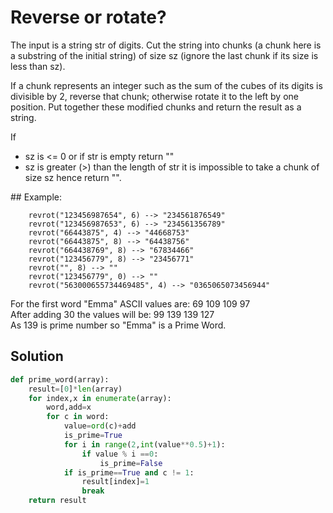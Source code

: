 # Reverse or rotate?

The input is a string str of digits. Cut the string into chunks (a chunk here is a substring of the initial string) of size sz (ignore the last chunk if its size is less than sz).

If a chunk represents an integer such as the sum of the cubes of its digits is divisible by 2, reverse that chunk; otherwise rotate it to the left by one position. Put together these modified chunks and return the result as a string.

If
<ul>
    <li>sz is <= 0 or if str is empty return ""</li>
    <li>sz is greater (>) than the length of str it is impossible to take a chunk of size sz hence return "".</li>
</ul>
## Example:

```
    revrot("123456987654", 6) --> "234561876549"
    revrot("123456987653", 6) --> "234561356789"
    revrot("66443875", 4) --> "44668753"
    revrot("66443875", 8) --> "64438756"
    revrot("664438769", 8) --> "67834466"
    revrot("123456779", 8) --> "23456771"
    revrot("", 8) --> ""
    revrot("123456779", 0) --> "" 
    revrot("563000655734469485", 4) --> "0365065073456944"
```

For the first word "Emma" ASCII values are: 69 109 109 97 </br>
After adding 30 the values will be: 99 139 139 127 </br>
As 139 is prime number so "Emma" is a Prime Word. </br>


## Solution
<sol>

```python 
def prime_word(array):
    result=[0]*len(array)
    for index,x in enumerate(array):
        word,add=x
        for c in word:
            value=ord(c)+add 
            is_prime=True
            for i in range(2,int(value**0.5)+1):
                if value % i ==0:
                    is_prime=False
            if is_prime==True and c != 1:
                result[index]=1
                break                 
    return result
```
